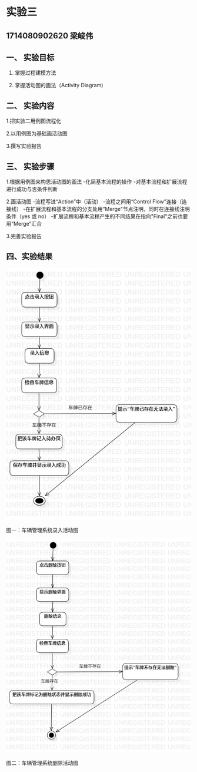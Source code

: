 # 实验三

## 1714080902620  梁峻伟
## 一、 实验目标

1. 掌握过程建模方法

2. 掌握活动图的画法（Activity Diagram)

## 二、 实验内容

1.把实验二用例图流程化

2.以用例图为基础画活动图

3.撰写实验报告

## 三、 实验步骤

1.根据用例图来构思活动图的画法
-化简基本流程的操作
-对基本流程和扩展流程进行成功与否条件判断

2.画活动图
-流程写进“Action”中（活动）
-流程之间用“Control Flow”连接（连接线）
-在扩展流程和基本流程的分支处用“Merge"节点注明，同时在连接线注明条件（yes 或 no）
-扩展流程和基本流程产生的不同结果在指向"Final"之前也要用“Merge”汇合

3.完善实验报告

## 四、实验结果
![插入车辆管理系统录入活动图](./luru01.jpg)

图一：车辆管理系统录入活动图

![插入车辆管理系统删除活动图](./shanchu01.jpg)

图二：车辆管理系统删除活动图
